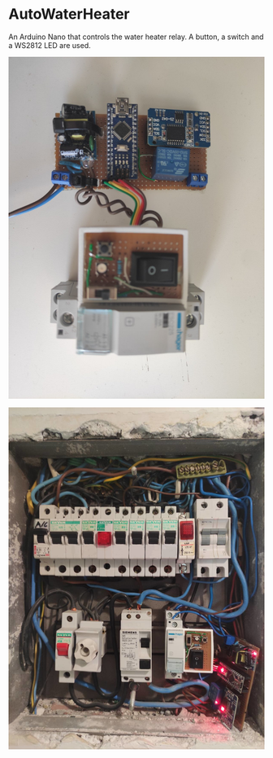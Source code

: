 # AutoWaterHeater


An Arduino Nano that controls the water heater relay. A button, a switch and a WS2812 LED are used.


![circuit](./images/circuit.jpg)

![wall](./images/wall.jpg)
